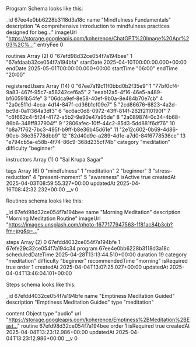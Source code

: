 Program Schema looks like this:

_id
67ee4e0bb6228b3118d3a18c
name
"Mindfulness Fundamentals"
description
"A comprehensive introduction to mindfulness practices designed for beg…"
imageUrl
"https://storage.googleapis.com/koherence/ChatGPT%20Image%20Apr%203%2C%…"
entryFee
0

routines
Array (2)
0
"67efd98d32ce054f7a194bee"
1
"67efdaab32ce054f7a194bfa"
startDate
2025-04-10T00:00:00.000+00:00
endDate
2025-05-01T00:00:00.000+00:00
startTime
"06:00"
endTime
"20:00"

registeredUsers
Array (14)
0
"67ee7a19c11f0bbd0b2f35e9"
1
"77bf0cf4-9a83-467f-95c7-a58242cef6a5"
2
"eeab12a5-4f16-46e5-a489-bf60591b54fe"
3
"06dca9ef-8e58-40ef-9b0a-8e484b70e7cb"
4
"2a0c511d-4eca-4d14-847f-cd36b1cf09e7"
5
"2cd86676-6823-4a2d-bc9d-0a11364a3df3"
6
"ec6ac0d8-0972-43ff-814f-262f2110190f"
7
"c6f662c4-5f24-4172-a5b2-9e90e47a95de"
8
"2a089874-0c34-4b68-86b6-348ff837904f"
9
"2806afec-10ff-44c2-85d3-5dd881f6df76"
10
"b8a7f762-7bc3-495f-b9ff-b8e36b45d61e"
11
"2e12c602-0b69-4d86-90eb-36e35778dbb9"
12
"82d40d9c-a289-4d1e-a7d0-84f6778536ce"
13
"e794cb5a-e58b-4f74-86c9-368d235cf74b"
category
"meditation"
difficulty
"beginner"

instructors
Array (1)
0
"Sai Krupa Sagar"

tags
Array (6)
0
"mindfulness"
1
"meditation"
2
"beginner"
3
"stress-reduction"
4
"present-moment"
5
"awareness"
isActive
true
createdAt
2025-04-03T08:59:55.327+00:00
updatedAt
2025-04-16T08:42:32.232+00:00
__v
0

Routines schema looks like this:


_id
67efd98d32ce054f7a194bee
name
"Morning Meditation"
description
"Morning Meditation Routine"
imageUrl
"https://images.unsplash.com/photo-1677177947563-1f81ac84b3cb?fm=jpg&q=…"

steps
Array (2)
0
67efdd4032ce054f7a194bfe
1
67efe29c32ce054f7a194c34
program
67ee4e0bb6228b3118d3a18c
scheduledDateTime
2025-04-28T13:13:44.510+00:00
duration
19
category
"meditation"
difficulty
"beginner"
recommendedTime
"morning"
isRequired
true
order
1
createdAt
2025-04-04T13:07:25.027+00:00
updatedAt
2025-04-04T13:46:04.101+00:00

Steps schema looks like this:

_id
67efdd4032ce054f7a194bfe
name
"Emptiness Meditation Guided"
description
"Emptiness Meditation Guided"
type
"meditation"

content
Object
type
"audio"
url
"https://storage.googleapis.com/koherence/Emptiness%2BMeditation%2BEast…"
routine
67efd98d32ce054f7a194bee
order
1
isRequired
true
createdAt
2025-04-04T13:23:12.986+00:00
updatedAt
2025-04-04T13:23:12.986+00:00
__v
0


